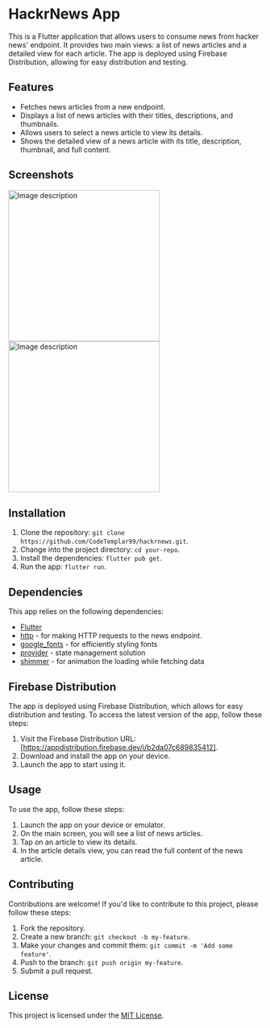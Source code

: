 # HackrNews App

This is a Flutter application that allows users to consume news from hacker news' endpoint. It provides two main views: a list of news articles and a detailed view for each article. The app is deployed using Firebase Distribution, allowing for easy distribution and testing.

## Features

- Fetches news articles from a new endpoint.
- Displays a list of news articles with their titles, descriptions, and thumbnails.
- Allows users to select a news article to view its details.
- Shows the detailed view of a news article with its title, description, thumbnail, and full content.

## Screenshots

<img src="https://github.com/CodeTemplar99/hackrnews/assets/36797498/6b089b87-686d-42ae-b508-3a356b0f1899" alt="Image description" width="300" />
<img src="https://github.com/CodeTemplar99/hackrnews/assets/36797498/1284e56d-48da-44f7-8b49-2cce0036e64f" alt="Image description" width="300" />




## Installation

1. Clone the repository: `git clone https://github.com/CodeTemplar99/hackrnews.git`.
2. Change into the project directory: `cd your-repo`.
3. Install the dependencies: `flutter pub get`.
4. Run the app: `flutter run`.

## Dependencies

This app relies on the following dependencies:

- [Flutter](https://flutter.dev)
- [http](https://pub.dev/packages/http) - for making HTTP requests to the news endpoint.
- [google_fonts](https://pub.dev/packages/google_fonts) - for efficiently styling fonts
- [provider](https://pub.dev/packages/provider) - state management solution
- [shimmer](https://pub.dev/packages/shimmer) - for animation the loading while fetching data

## Firebase Distribution

The app is deployed using Firebase Distribution, which allows for easy distribution and testing. To access the latest version of the app, follow these steps:

1. Visit the Firebase Distribution URL: [https://appdistribution.firebase.dev/i/b2da07c689835412].
2. Download and install the app on your device.
3. Launch the app to start using it.

## Usage

To use the app, follow these steps:

1. Launch the app on your device or emulator.
2. On the main screen, you will see a list of news articles.
3. Tap on an article to view its details.
4. In the article details view, you can read the full content of the news article.

## Contributing

Contributions are welcome! If you'd like to contribute to this project, please follow these steps:

1. Fork the repository.
2. Create a new branch: `git checkout -b my-feature`.
3. Make your changes and commit them: `git commit -m 'Add some feature'`.
4. Push to the branch: `git push origin my-feature`.
5. Submit a pull request.

## License

This project is licensed under the [MIT License](LICENSE).
